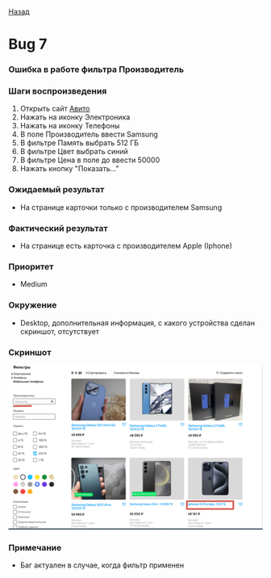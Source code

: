 [Назад](../BUGS.md)

# Bug 7

### Ошибка в работе фильтра Производитель

### Шаги воспроизведения

1. Открыть сайт [Авито](https://www.avito.ru) 
2. Нажать на иконку Электроника   
3. Нажать на иконку Телефоны  
4. В поле Производитель ввести Samsung  
5. В фильтре Память выбрать 512 ГБ  
6. В фильтре Цвет выбрать синий  
7. В фильтре Цена в поле до ввести 50000  
8. Нажать кнопку "Показать..."    

### Ожидаемый результат
* На странице карточки только с производителем Samsung  

### Фактический результат
* На странице есть карточка с производителем Apple (Iphone)  

### Приоритет
* Medium

### Окружение
*  Desktop, дополнительная информация, с какого устройства сделан скриншот, отсутствует  
### Скриншот
![bug-7](images/bug-7.png)     

### Примечание
*  Баг актуален в случае, когда фильтр применен
